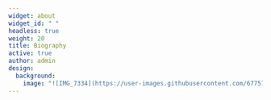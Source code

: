 ```yaml
---
widget: about
widget_id: " "
headless: true
weight: 20
title: Biography
active: true
author: admin
design:
  background:
    image: "![IMG_7334](https://user-images.githubusercontent.com/67757450/112341365-5a696280-8c8f-11eb-93c7-9e58498efd98.png)"
---
```

